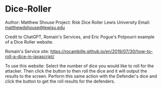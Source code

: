 # Dice-Roller

Author: Matthew Shouse
Project: Risk Dice Roller
Lewis University Email: matthewdshouse@lewisu.edu

Credit to ChatGPT, Romain's Services, and Eric Pogue's Potpourri example of a Dice Roller website.

Romain's Service site: https://rocambille.github.io/en/2019/07/30/how-to-roll-a-dice-in-javascript/

To use this website:  Select the number of dice you would like to roll for the attacker.  Then click the button to then roll the dice and it will output the results to the screen.  Perform this same action with the Defender's dice and click the button to get the roll results for the defenders.